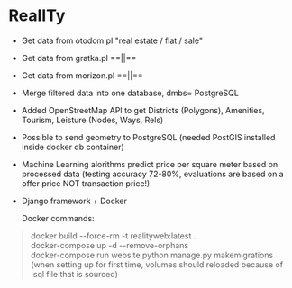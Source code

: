 # RealITy

- Get data from otodom.pl "real estate / flat / sale"
- Get data from gratka.pl  ==||==
- Get data from morizon.pl ==||==
- Merge filtered data into one database, dmbs= PostgreSQL
- Added OpenStreetMap API to get Districts (Polygons), Amenities, Tourism, Leisture (Nodes, Ways, Rels)
- Possible to send geometry to PostgreSQL (needed PostGIS installed inside docker db container)
- Machine Learning alorithms predict price per square meter based on processed data (testing accuracy 72-80%, evaluations are based on a offer price NOT transaction price!)
- Django framework + Docker


  Docker commands:
> docker build --force-rm -t realityweb:latest . <br/>
> docker-compose up -d --remove-orphans <br/>
> docker-compose run website python manage.py makemigrations <br/>
> (when setting up for first time, volumes should reloaded because of .sql file that is sourced)

